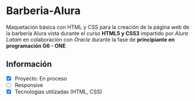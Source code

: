 <h1>Barberia-Alura</h1>
Maquetación básica con HTML y CSS para la creación de la página web de la barbería Alura vista durante el curso <strong>HTML5 y CSS3</strong> impartido por <em>Alura Latam</em> en colaboración con <em>Oracle</em> durante la fase de <strong>principiante en programación G6 - ONE</strong>

<h2>Información</h2>

- [x] Proyecto: En proceso
- [ ] Responsive
- [x] Tecnologias utilizadas (HTML, CSS)
